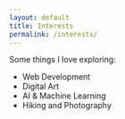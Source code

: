 ```yaml
---
layout: default
title: Interests
permalink: /interests/
---
```


Some things I love exploring:

- Web Development
- Digital Art
- AI & Machine Learning
- Hiking and Photography
